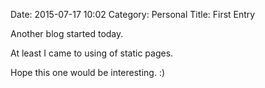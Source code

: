 Date: 2015-07-17 10:02
Category: Personal
Title: First Entry

Another blog started today.

At least I came to using of static pages.

Hope this one would be interesting. :)
